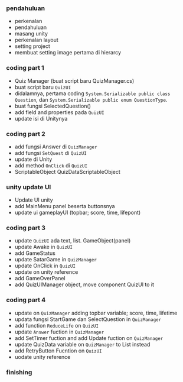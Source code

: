 ### pendahuluan

- perkenalan
- pendahuluan
- masang unity
- perkenalan layout
- setting project
- membuat setting image pertama di hierarcy

### coding part 1
- Quiz Manager (buat script baru QuizManager.cs)
- buat script baru `QuizUI`
- didalamnya, pertama coding `System.Serializable public class Question`, dan `System.Serializable public enum QuestionType`.
- buat fungsi SelectedQuestion()
- add field and properties pada `QuizUI`
- update isi di Unitynya

### coding part 2
- add fungsi Answer di `QuizManager`
- add fungsi `SetQuest` di `QuizUI`
- update di Unity
- add method `OnClick` di `QuizUI`
- ScriptableObject QuizDataScriptableObject

### unity update UI
- Update UI unity
- add MainMenu panel beserta buttonsnya
- update ui gameplayUI (topbar; score, time, lifepont)

### coding part 3
- update `QuizUI` ada text, list<Image>. GameObject(panel)
- update Awake in `QuizUI`
- add GameStatus
- update SatarGame in `QuizManager`
- update OnClick in `QuizUI`
- update on unity reference
- add GameOverPanel
- add QuizUIManager object, move component QuizUI to it

### coding part 4
- update on `QuizManager` adding topbar variable; score, time, lifetime
- updata fungsi  StartGame dan SelectQuestion in `QuizManager`
- add function `ReduceLife` on `QuizUI`
- update `Answer` fuction in `QuizManager`
- add SetTimer fuction and add Update fuction on `QuizManager`
- update QuizData variable on `QuizManager` to List instead
- add RetryButton Fucntion on `QuizUI`
- uodate unity reference

### finishing